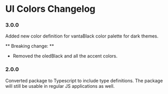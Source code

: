 # UI Colors Changelog

### 3.0.0

Added new color definition for vantaBlack color palette for dark themes.

** Breaking change: **

-   Removed the oledBlack and all the accent colors.

### 2.0.0

Converted package to Typescript to include type definitions. The package will still be usable in regular JS applications as well.
